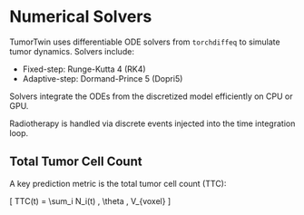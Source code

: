 
# Numerical Solvers

TumorTwin uses differentiable ODE solvers from `torchdiffeq` to simulate tumor dynamics.
Solvers include:
- Fixed-step: Runge-Kutta 4 (RK4)
- Adaptive-step: Dormand-Prince 5 (Dopri5)

Solvers integrate the ODEs from the discretized model efficiently on CPU or GPU.

Radiotherapy is handled via discrete events injected into the time integration loop.

## Total Tumor Cell Count

A key prediction metric is the total tumor cell count (TTC):

\[
TTC(t) = \sum_i N_i(t) \, \theta \, V_{voxel}
\]
    